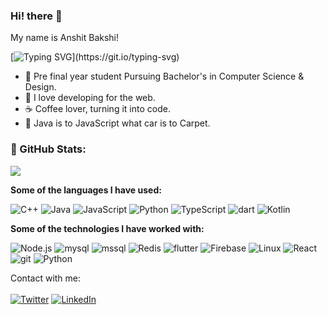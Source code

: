 ### Hi! there 👋 
  My name is 
 Anshit Bakshi!

[![Typing SVG](https://readme-typing-svg.demolab.com?font=Fira+Code&pause=1000&width=435&lines=I'm+a+Developer+for+the+Web.;Loves+to+Design+Creative+Solutions.;Loves+Open+Source.)](https://git.io/typing-svg)

- :muscle: Pre final year student Pursuing Bachelor's in Computer Science & Design.
- :gift_heart: I love developing for the web.
- :coffee: Coffee lover, turning it into code.
- :dart: Java is to JavaScript what car is to Carpet.


### 🥇 GitHub Stats:
![](https://github-readme-stats.vercel.app/api?username=anshit-2003&theme=react&hide_border=false&include_all_commits=false&count_private=false)<br/>

**Some of the languages I have used:**

![C++](https://img.shields.io/badge/-C++-000000?style=flat&logo=C%2B%2B&logoColor=00599C)
![Java](https://img.shields.io/badge/-Java-000000?style=flat&logo=Java&logoColor=007396)
![JavaScript](https://img.shields.io/badge/-JavaScript-000000?style=flat&logo=javascript)
![Python](https://img.shields.io/badge/-Python-000000?style=flat&logo=python)
![TypeScript](https://img.shields.io/badge/-TypeScript-000000?style=flat&logo=typescript&logoColor=007ACC)
![dart](https://img.shields.io/badge/-Dart-000000?style=flat&logo=dart)
![Kotlin](https://img.shields.io/badge/-Kotlin-000000?style=flat&logo=kotlin)

**Some of the technologies I have worked with:**
<!--icons from Simple Icons-->
![Node.js](https://img.shields.io/badge/-Node.js-000000?style=flat&logo=node.js&logoColor=339933)
![mysql](https://img.shields.io/badge/-MySQL-000000?style=flat&logo=mysql&logoColor=F05032)
![mssql](https://img.shields.io/badge/-MsSQL-000000?style=flat&logo=microsoft-sql-server&logoColor=61DAFB)
![Redis](https://img.shields.io/badge/-Redis-000000?style=flat&logo=redis&logoColor=DC382D)
![flutter](https://img.shields.io/badge/-Flutter-000000?style=flat&logo=flutter&logoColor=white&logoColor=0052CC)
![Firebase](https://img.shields.io/badge/-Firebase-000000?style=flat&logo=firebase&logoColor=61DAFB)
![Linux](https://img.shields.io/badge/-Linux-000000?style=flat&logo=linux&logoColor=FCC624)
![React](https://img.shields.io/badge/-React-000000?style=flat&logo=React&logoColor=61DAFB)
![git](https://img.shields.io/badge/-Git-000000?style=flat&logo=git&logoColor=F05032)
![Python](https://img.shields.io/badge/-Python-000000?style=flat&logo=Python&logoColor=4584b6)

Contact with me: <br>
<br>
[![Twitter](https://img.shields.io/badge/twitter-%231DA1F2.svg?&style=for-the-badge&logo=twitter&logoColor=white)](https://twitter.com/_AnshitB) [![LinkedIn](https://img.shields.io/badge/linkedin-%230077B5.svg?&style=for-the-badge&logo=linkedin&logoColor=white)](https://www.linkedin.com/in/anshit-bakshi-471114218/)
